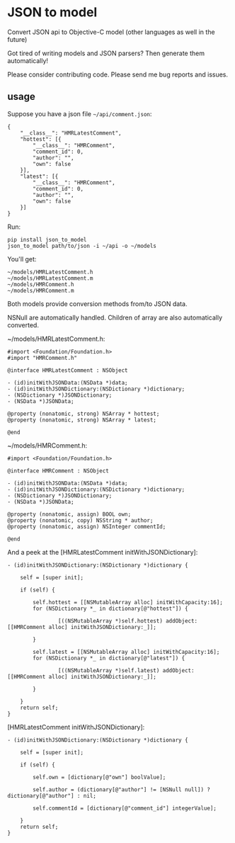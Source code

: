 JSON to model
=============

Convert JSON api to Objective-C model (other languages as well in the future)

Got tired of writing models and JSON parsers? Then generate them automatically!

Please consider contributing code. Please send me bug reports and issues.

usage
-----

Suppose you have a json file `~/api/comment.json`:

    {
        "__class__": "HMRLatestComment",
        "hottest": [{
            "__class__": "HMRComment",
            "comment_id": 0,
            "author": "",
            "own": false
        }],
        "latest": [{
            "__class__": "HMRComment",
            "comment_id": 0,
            "author": "",
            "own": false
        }]
    }

Run:

    pip install json_to_model
    json_to_model path/to/json -i ~/api -o ~/models

You'll get:

    ~/models/HMRLatestComment.h
    ~/models/HMRLatestComment.m
    ~/models/HMRComment.h
    ~/models/HMRComment.m

Both models provide conversion methods from/to JSON data.

NSNull are automatically handled. Children of array are also automatically converted.

~/models/HMRLatestComment.h:
    
    #import <Foundation/Foundation.h>
    #import "HMRComment.h"
    
    @interface HMRLatestComment : NSObject
    
    - (id)initWithJSONData:(NSData *)data;
    - (id)initWithJSONDictionary:(NSDictionary *)dictionary;
    - (NSDictionary *)JSONDictionary;
    - (NSData *)JSONData;
    
    @property (nonatomic, strong) NSArray * hottest;
    @property (nonatomic, strong) NSArray * latest;
    
    @end
   
~/models/HMRComment.h:

    #import <Foundation/Foundation.h>
    
    @interface HMRComment : NSObject
    
    - (id)initWithJSONData:(NSData *)data;
    - (id)initWithJSONDictionary:(NSDictionary *)dictionary;
    - (NSDictionary *)JSONDictionary;
    - (NSData *)JSONData;
    
    @property (nonatomic, assign) BOOL own;
    @property (nonatomic, copy) NSString * author;
    @property (nonatomic, assign) NSInteger commentId;
    
    @end

And a peek at the [HMRLatestComment initWithJSONDictionary]:

    - (id)initWithJSONDictionary:(NSDictionary *)dictionary {
    
        self = [super init];
    
        if (self) {
     
            self.hottest = [[NSMutableArray alloc] initWithCapacity:16];
            for (NSDictionary *_ in dictionary[@"hottest"]) {
                
                    [((NSMutableArray *)self.hottest) addObject:[[HMRComment alloc] initWithJSONDictionary:_]];
                
            }
      
            self.latest = [[NSMutableArray alloc] initWithCapacity:16];
            for (NSDictionary *_ in dictionary[@"latest"]) {
                
                    [((NSMutableArray *)self.latest) addObject:[[HMRComment alloc] initWithJSONDictionary:_]];
                
            }
     
        }
        return self;
    }

[HMRLatestComment initWithJSONDictionary]:

    - (id)initWithJSONDictionary:(NSDictionary *)dictionary {
    
        self = [super init];
    
        if (self) {
     
            self.own = [dictionary[@"own"] boolValue];
      
            self.author = (dictionary[@"author"] != [NSNull null]) ? dictionary[@"author"] : nil;
      
            self.commentId = [dictionary[@"comment_id"] integerValue];
      
        }
        return self;
    }
